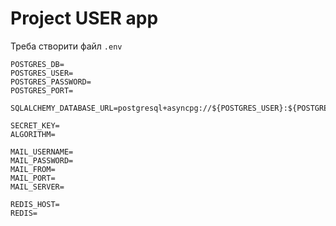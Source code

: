 # Project USER app

Треба створити файл `.env`

```dotenv
POSTGRES_DB=
POSTGRES_USER=
POSTGRES_PASSWORD=
POSTGRES_PORT=

SQLALCHEMY_DATABASE_URL=postgresql+asyncpg://${POSTGRES_USER}:${POSTGRES_PASSWORD}@localhost:${POSTGRES_PORT}/${POSTGRES_DB}

SECRET_KEY=
ALGORITHM=

MAIL_USERNAME=
MAIL_PASSWORD=
MAIL_FROM=
MAIL_PORT=
MAIL_SERVER=

REDIS_HOST=
REDIS=
```